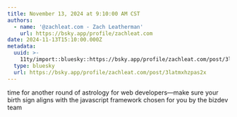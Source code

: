 ```yaml
---
title: November 13, 2024 at 9:10:00 AM CST
authors:
  - name: '@zachleat.com - Zach Leatherman'
    url: https://bsky.app/profile/zachleat.com
date: 2024-11-13T15:10:00.000Z
metadata:
  uuid: >-
    11ty/import::bluesky::https://bsky.app/profile/zachleat.com/post/3latmxhzpas2x
  type: bluesky
  url: https://bsky.app/profile/zachleat.com/post/3latmxhzpas2x
---
```

time for another round of astrology for web developers—make sure your birth sign aligns with the javascript framework chosen for you by the bizdev team